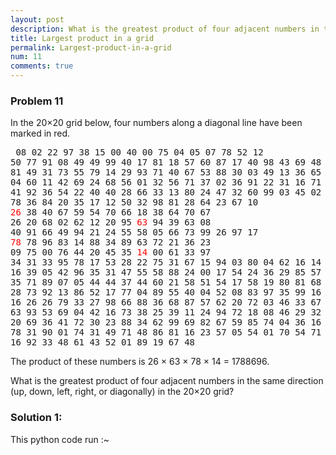 ```yaml
---
layout: post
description: What is the greatest product of four adjacent numbers in the same direction (up, down, left, right, or diagonally) in the 20×20 grid?
title: Largest product in a grid
permalink: Largest-product-in-a-grid
num: 11
comments: true
---
```


### Problem 11

In the 20×20 grid below, four numbers along a diagonal line have been marked in red.<br><pre>
        08 02 22 97 38 15 00 40 00 75 04 05 07 78 52 12 50 77 91 08
        49 49 99 40 17 81 18 57 60 87 17 40 98 43 69 48 04 56 62 00
        81 49 31 73 55 79 14 29 93 71 40 67 53 88 30 03 49 13 36 65
        52 70 95 23 04 60 11 42 69 24 68 56 01 32 56 71 37 02 36 91
        22 31 16 71 51 67 63 89 41 92 36 54 22 40 40 28 66 33 13 80
        24 47 32 60 99 03 45 02 44 75 33 53 78 36 84 20 35 17 12 50
        32 98 81 28 64 23 67 10 <span style="color:red;">26</span> 38 40 67 59 54 70 66 18 38 64 70
        67 26 20 68 02 62 12 20 95 <span style="color:red;">63</span> 94 39 63 08 40 91 66 49 94 21
        24 55 58 05 66 73 99 26 97 17 <span style="color:red;">78</span> 78 96 83 14 88 34 89 63 72
        21 36 23 09 75 00 76 44 20 45 35 <span style="color:red;">14</span> 00 61 33 97 34 31 33 95
        78 17 53 28 22 75 31 67 15 94 03 80 04 62 16 14 09 53 56 92
        16 39 05 42 96 35 31 47 55 58 88 24 00 17 54 24 36 29 85 57
        86 56 00 48 35 71 89 07 05 44 44 37 44 60 21 58 51 54 17 58
        19 80 81 68 05 94 47 69 28 73 92 13 86 52 17 77 04 89 55 40
        04 52 08 83 97 35 99 16 07 97 57 32 16 26 26 79 33 27 98 66
        88 36 68 87 57 62 20 72 03 46 33 67 46 55 12 32 63 93 53 69
        04 42 16 73 38 25 39 11 24 94 72 18 08 46 29 32 40 62 76 36
        20 69 36 41 72 30 23 88 34 62 99 69 82 67 59 85 74 04 36 16
        20 73 35 29 78 31 90 01 74 31 49 71 48 86 81 16 23 57 05 54
        01 70 54 71 83 51 54 69 16 92 33 48 61 43 52 01 89 19 67 48</pre>

The product of these numbers is 26 × 63 × 78 × 14 = 1788696.

What is the greatest product of four adjacent numbers in the same direction (up, down, left, right, or diagonally) in the 20×20 grid?

### Solution 1:

This python code run :~


